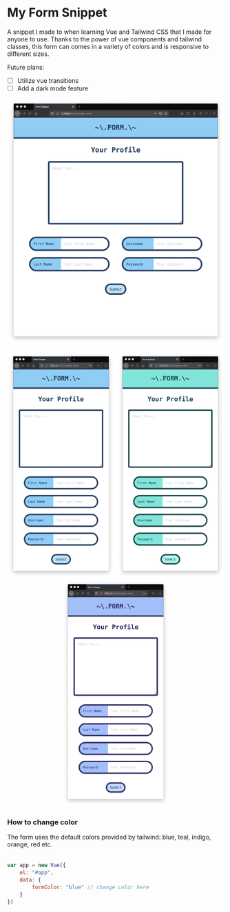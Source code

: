 # My Form Snippet

A snippet I made to when learning Vue and Tailwind CSS that I made for anyone to use. Thanks to the power of vue components and tailwind classes, this form can comes in a variety of colors and is responsive to different sizes.

Future plans:
- [ ] Utilize vue transitions
- [ ] Add a dark mode feature

<img src="/images/wide.png">
<p align="middle">
    <img src="/images/blue.png" width="250">
    <img src="/images/teal.png" width="250">
    <img src="/images/indigo.png" width="250">
</p>

### How to change color

The form uses the default colors provided by tailwind: blue, teal, indigo, orange, red etc.

```javascript

var app = new Vue({
    el: "#app",
    data: {
        formColor: "blue" // change color here
    }
})

```
